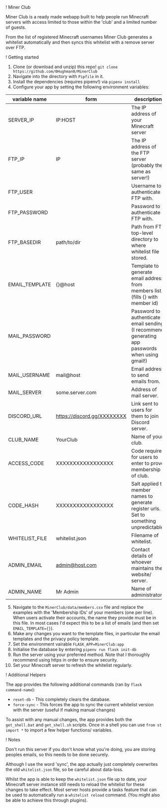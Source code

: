 ! Miner Club

Miner Club is a ready made webapp built to help people run Minecraft servers with access limited to those within the 'club'
and a limited number of guests.

From the list of registered Minecraft usernames Miner Club generates a whitelist automatically and then syncs this
whitelist with a remove server over FTP.

! Getting started

1. Clone (or download and unzip) this repo! `git clone https://github.com/0Hughman0/MinerClub`
2. Navigate into the directory with `Pipfile` in it.
3. Install the dependencies (requires pipenv!) via `pipenv install`
4. Configure your app by setting the following environment variables:

| variable name  | form                        | description                                                                                     |
|----------------|-----------------------------|-------------------------------------------------------------------------------------------------|
| SERVER_IP      | IP:HOST                     | The IP address of your Minecraft server                                                         |
| FTP_IP         | IP                          | The IP address of the FTP server (probably the same as server!)                                 |
| FTP_USER       |                             | Username to authenticate FTP with.                                                              |
| FTP_PASSWORD   |                             | Password to authenticate FTP with.                                                              |
| FTP_BASEDIR    | path/to/dir                 | Path from FTP top-level directory to where whitelist file stored.                               |
| EMAIL_TEMPLATE | {}@host                     | Template to generate email address from members list. (fills {} with member id)                 |
| MAIL_PASSWORD  |                             | Password to authenticate email sending (I recommend generating app passwords when using gmail!) |
| MAIL_USERNAME  | mail@host                   | Email address to send emails from.                                                              |
| MAIL_SERVER    | some.server.com             | Address of mail server.                                                                         |
| DISCORD_URL    | https://discord.gg/XXXXXXXX | Link sent to users for them to join Discord server.                                             |
| CLUB_NAME      | YourClub                    | Name of your club.                                                                              |
| ACCESS_CODE    | XXXXXXXXXXXXXXXXX           | Code required for users to enter to prove membership of club.                                   |
| CODE_HASH      | XXXXXXXXXXXXXXXXX           | Salt applied to member names to generate register urls. Set to something unpredictable.         |
| WHITELIST_FILE | whitelist.json              | Filename of whitelist.                                                                          |
| ADMIN_EMAIL    | admin@host.com              | Contact details of whoever maintains the website/ server.                                       |
| ADMIN_NAME     | Mr Admin                    | Name of administrator.                                                                          |

5. Navigate to the `MinerClub/data/members.csv` file and replace the examples with the 'Membership IDs' of your members
(one per line). When users activate their accounts, the name they provide must be in this file. In most cases I'd expect
this to be a list of emails (and then set `EMAIL_TEMPLATE={}`).
6. Make any changes you want to the template files, in particular the email templates and the privacy policy template.
7. Set the environment vairable `FLASK_APP=MinerClub:app`
8. Initialise the database by entering `pipenv run flask init-db`
8. Run the server using your preferred method. Note that I thoroughly recommend using https in order to ensure security.
9. Set your Minecraft server to refresh the whitelist regularly.

! Additional Helpers

The app provides the following additional commands (ran by `flask command-name`):

* `reset-db` - This completely clears the database.
* `force-sync` - This forces the app to sync the current whitelist version with the server (useful if making manual changes)

To assist with any manual changes, the app provides both the `get_shell.bat` and `get_shell.sh` scripts. Once in a shell
you can use `from st import *` to import a few helper functions/ variables.

! Notes

Don't run this server if you don't know what you're doing, you are storing peoples emails, so this needs to be done
securely.

Although I use the word 'sync', the app actually just completely overwrites the old `whitelist.json` file, so be careful
about data-loss.

Whilst the app is able to keep the `whitelist.json` file up to date, your Minecraft server instance still needs to
reload the whitelist for these changes to take effect. Most server hosts provide a tasks feature that can be used to
automatically run a `whitelist reload` command. (You might also be able to achieve this through plugins).
